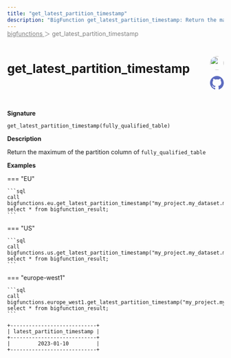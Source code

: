 ```yaml
---
title: "get_latest_partition_timestamp"
description: "BigFunction get_latest_partition_timestamp: Return the maximum of the partition column of `fully_qualified_table`"
---
```


<span style="color: gray; position: relative; top: -1rem">
  <a href=".." style="color: gray">bigfunctions </a> ＞ get_latest_partition_timestamp
</span>

# get_latest_partition_timestamp


<div style="position: relative; top: -4rem; margin-bottom:  -2rem; text-align: right; z-index: 9999;">
  
  <a href="https://www.linkedin.com/company/esmoz/" title="Author: jihene cherif" target="_blank">
    <img src="https://esmoz.fr/wp-content/uploads/2022/03/logo_esmoz_40x20-1.png" width="32" style=" border-radius: 50% !important">
  </a>
  
  <a href="get_latest_partition_timestamp.yaml" title="Edit on GitHub" target="_blank"><svg xmlns="http://www.w3.org/2000/svg" width="32" height="32" viewBox="0 0 24 24"><path fill="#5d6cc0" d="M12 0c-6.626 0-12 5.373-12 12 0 5.302 3.438 9.8 8.207 11.387.599.111.793-.261.793-.577v-2.234c-3.338.726-4.033-1.416-4.033-1.416-.546-1.387-1.333-1.756-1.333-1.756-1.089-.745.083-.729.083-.729 1.205.084 1.839 1.237 1.839 1.237 1.07 1.834 2.807 1.304 3.492.997.107-.775.418-1.305.762-1.604-2.665-.305-5.467-1.334-5.467-5.931 0-1.311.469-2.381 1.236-3.221-.124-.303-.535-1.524.117-3.176 0 0 1.008-.322 3.301 1.23.957-.266 1.983-.399 3.003-.404 1.02.005 2.047.138 3.006.404 2.291-1.552 3.297-1.23 3.297-1.23.653 1.653.242 2.874.118 3.176.77.84 1.235 1.911 1.235 3.221 0 4.609-2.807 5.624-5.479 5.921.43.372.823 1.102.823 2.222v3.293c0 .319.192.694.801.576 4.765-1.589 8.199-6.086 8.199-11.386 0-6.627-5.373-12-12-12z"/></svg></a>
</div>



**Signature** 
```
get_latest_partition_timestamp(fully_qualified_table)
```

**Description**

Return the maximum of the partition column of `fully_qualified_table`





**Examples**













=== "EU"

    ```sql
    call bigfunctions.eu.get_latest_partition_timestamp("my_project.my_dataset.my_table");
    select * from bigfunction_result;
    ```




=== "US"

    ```sql
    call bigfunctions.us.get_latest_partition_timestamp("my_project.my_dataset.my_table");
    select * from bigfunction_result;
    ```




=== "europe-west1"

    ```sql
    call bigfunctions.europe_west1.get_latest_partition_timestamp("my_project.my_dataset.my_table");
    select * from bigfunction_result;
    ```











<pre style="margin-top: -1rem;">
<code style="padding-top: 0px; padding-bottom: 0px;">
+----------------------------+
| latest_partition_timestamp |
+----------------------------+
|         2023-01-10         |
+----------------------------+

</code>
</pre>







